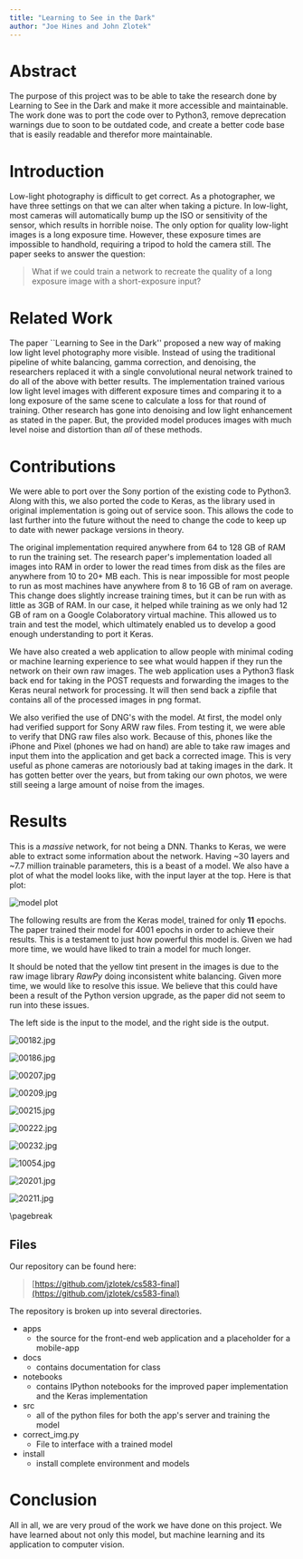 ```yaml
---
title: "Learning to See in the Dark"
author: "Joe Hines and John Zlotek"
---
```


# Abstract

The purpose of this project was to be able to take the research done
by Learning to See in the Dark and make it more accessible and
maintainable.
The work done was to port the code over to Python3, remove
deprecation warnings due to soon to be outdated code, and create a
better code base that is easily readable and therefor more
maintainable.

# Introduction

Low-light photography is difficult to get correct. As a photographer,
we have three settings on that we can alter when taking a picture.
In low-light, most cameras will automatically bump up the ISO or
sensitivity of the sensor, which results in horrible noise. The
only option for quality low-light images is a long exposure time.
However, these exposure times are impossible to handhold, requiring
a tripod to hold the camera still. The paper seeks to answer the
question:

> What if we could train a network to recreate the quality of a long
> exposure image with a short-exposure input?

# Related Work

The paper ``Learning to See in the Dark'' proposed a new way of
making low light level photography more visible.
Instead of using the traditional pipeline of white balancing, gamma
correction, and denoising, the researchers replaced it with a single
convolutional neural network trained to do all of the above with
better results.
The implementation trained various low light level images with
different exposure times and comparing it to a long exposure of the
same scene to calculate a loss for that round of training.
Other research has gone into denoising and low light enhancement as
stated in the paper. But, the provided model produces images with
much level noise and distortion than _all_ of these methods.

# Contributions

We were able to port over the Sony portion of the existing code to
Python3. Along with this, we also ported the code to Keras, as
the library used in original implementation is going out of service
soon.
This allows the code to last further into the future without the need
to change the code to keep up to date with newer package versions in
theory.

The original implementation required anywhere from 64 to 128 GB of
RAM to run the training set.
The research paper's implementation loaded all images into RAM
in order to lower the read times from disk as the files are
anywhere from 10 to 20+ MB each.
This is near impossible for most people to run as most machines
have anywhere from 8 to 16 GB of ram on average.
This change does slightly increase training times, but it can be run
with as little as 3GB of RAM.
In our case, it helped while training as we only had 12 GB of ram on
a Google Colaboratory virtual machine.
This allowed us to train and test the model, which ultimately enabled
us to develop a good enough understanding to port it Keras.

We have also created a web application to allow people with minimal
coding or machine learning experience to see what would happen if
they run the network on their own raw images.
The web application uses a Python3 flask back end for taking in the
POST requests and forwarding the images to the Keras neural network
for processing.
It will then send back a zipfile that contains all of the processed
images in png format.

We also verified the use of DNG's with the model.
At first, the model only had verified support for Sony ARW
raw files.
From testing it, we were able to verify that DNG raw files also work.
Because of this, phones like the iPhone and Pixel (phones we had on
hand) are able to take raw images and input them into the application
and get back a corrected image.
This is very useful as phone cameras are notoriously bad at taking
images in the dark.
It has gotten better over the years, but from taking our own photos,
we were still seeing a large amount of noise from the images.

# Results

This is a _massive_ network, for not being a DNN. Thanks to Keras,
we were able to extract some information about the network.
Having ~30 layers and ~7.7 million trainable parameters, this is
a beast of a model. We also have a plot of what the model looks
like, with the input layer at the top. Here is that plot:

![model plot](./pics/model.png)

The following results are from the Keras model, trained for only
**11** epochs. The paper trained their model for 4001 epochs in
order to achieve their results. This is a testament to just how
powerful this model is. Given we had more time, we would have
liked to train a model for much longer.

It should be noted that the yellow tint present in the images
is due to the raw image library _RawPy_ doing inconsistent
white balancing. Given more time, we would like to resolve this
issue. We believe that this could have been a result of the Python
version upgrade, as the paper did not seem to run into these issues.

The left side is the input to the model, and the right side is the output.

![00182.jpg](./pics/00182.jpg)

![00186.jpg](./pics/00186.jpg)

![00207.jpg](./pics/00207.jpg)

![00209.jpg](./pics/00209.jpg)

![00215.jpg](./pics/00215.jpg)

![00222.jpg](./pics/00222.jpg)

![00232.jpg](./pics/00232.jpg)

![10054.jpg](./pics/10054.jpg)

![20201.jpg](./pics/20201.jpg)

![20211.jpg](./pics/20211.jpg)

\pagebreak

## Files

Our repository can be found here:

> [https://github.com/jzlotek/cs583-final](https://github.com/jzlotek/cs583-final)

The repository is broken up into several directories.

- apps
	- the source for the front-end web application
		and a placeholder for a mobile-app
- docs
	- contains documentation for class
- notebooks
	- contains IPython notebooks for the improved paper implementation
	and the Keras implementation
- src
	- all of the python files for both the app's server and training the
	model
- correct_img.py
	- File to interface with a trained model
- install
  - install complete environment and models

# Conclusion

All in all, we are very proud of the work we have done on this project.
We have learned about not only this model, but machine learning and its
application to computer vision.

